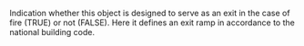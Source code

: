 Indication whether this object is designed to serve as an exit in the case of fire (TRUE) or not (FALSE).
Here it defines an exit ramp in accordance to the national building code.